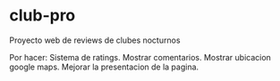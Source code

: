# club-pro
Proyecto web de reviews de clubes nocturnos

Por hacer:
  Sistema de ratings.
  Mostrar comentarios.
  Mostrar ubicacion google maps.
  Mejorar la presentacion de la pagina.
